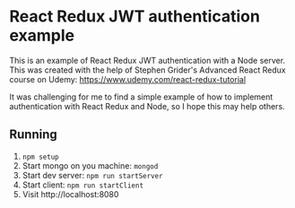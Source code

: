 # React Redux JWT authentication example

This is an example of React Redux JWT authentication with a Node server. This was created with the help of Stephen Grider's Advanced React Redux course on Udemy: https://www.udemy.com/react-redux-tutorial

It was challenging for me to find a simple example of how to implement authentication with React Redux and Node, so I hope this may help others.

## Running

1. `npm setup`
2. Start mongo on you machine: `mongod`
3. Start dev server: `npm run startServer`
4. Start client: `npm run startClient`
4. Visit http://localhost:8080

